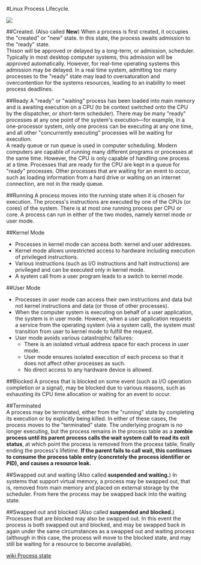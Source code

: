#Linux Process Lifecycle.

![](https://upload.wikimedia.org/wikipedia/commons/thumb/8/83/Process_states.svg/400px-Process_states.svg.png)

##Created.
(Also called **New**) When a process is first created, it occupies the "created" or "new" state. In this state, the process awaits admission to the "ready" state.   
Thison will be approved or delayed by a long-term, or admission, scheduler. Typically in most desktop computer systems, this admission will be approved automatically. However, for real-time operating systems this admission may be delayed. In a real time system, admitting too many processes to the "ready" state may lead to oversaturation and overcontention for the systems resources, leading to an inability to meet process deadlines.

##Ready
A "ready" or "waiting" process has been loaded into main memory and is awaiting execution on a CPU (to be context switched onto the CPU by the dispatcher, or short-term scheduler). There may be many "ready" processes at any one point of the system's execution—for example, in a one-processor system, only one process can be executing at any one time, and all other "concurrently executing" processes will be waiting for execution.  
A ready queue or run queue is used in computer scheduling. Modern computers are capable of running many different programs or processes at the same time. However, the CPU is only capable of handling one process at a time. Processes that are ready for the CPU are kept in a queue for "ready" processes. Other processes that are waiting for an event to occur, such as loading information from a hard drive or waiting on an internet connection, are not in the ready queue.

##Running
A process moves into the running state when it is chosen for execution. The process's instructions are executed by one of the CPUs (or cores) of the system. There is at most one running process per CPU or core. A process can run in either of the two modes, namely kernel mode or user mode.

##Kernel Mode
- Processes in kernel mode can access both: kernel and user addresses.  
- Kernel mode allows unrestricted access to hardware including execution of privileged instructions.
- Various instructions (such as I/O instructions and halt instructions) are privileged and can be executed only in kernel mode.
- A system call from a user program leads to a switch to kernel mode.

##User Mode
- Processes in user mode can access their own instructions and data but not kernel instructions and data (or those of other processes).  
- When the computer system is executing on behalf of a user application, the system is in user mode. However, when a user application requests a service from the operating system (via a system call), the system must transition from user to kernel mode to fulfill the request.  
- User mode avoids various catastrophic failures:
	- There is an isolated virtual address space for each process in user mode.
	- User mode ensures isolated execution of each process so that it does not affect other processes as such.
	- No direct access to any hardware device is allowed.

##Blocked
A process that is blocked on some event (such as I/O operation completion or a signal), may be blocked due to various reasons, such as exhausting its CPU time allocation or waiting for an event to occur.  

##Terminated  
A process may be terminated, either from the "running" state by completing its execution or by explicitly being killed. In either of these cases, the process moves to the "terminated" state. The underlying program is no longer executing, but the process remains in the process table as a **zombie process until its parent process calls the wait system call to read its exit status**, at which point the process is removed from the process table, finally ending the process's lifetime. **If the parent fails to call wait, this continues to consume the process table entry (concretely the process identifier or PID), and causes a resource leak.**

##Swapped out and waiting
(Also called **suspended and waiting.**) In systems that support virtual memory, a process may be swapped out, that is, removed from main memory and placed on external storage by the scheduler. From here the process may be swapped back into the waiting state.

##Swapped out and blocked
(Also called **suspended and blocked.**) Processes that are blocked may also be swapped out. In this event the process is both swapped out and blocked, and may be swapped back in again under the same circumstances as a swapped out and waiting process (although in this case, the process will move to the blocked state, and may still be waiting for a resource to become available).

[wiki Process state](https://en.wikipedia.org/wiki/Process_state )